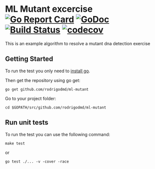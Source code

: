 # ML Mutant excercise [![Go Report Card](https://goreportcard.com/badge/github.com/rodrigodmd/ml-mutant)](https://goreportcard.com/report/github.com/rodrigodmd/ml-mutant) [![GoDoc](https://godoc.org/github.com/micro/go-api?status.svg)](https://godoc.org/github.com/rodrigodmd/ml-mutant) [![Build Status](https://travis-ci.org/rodrigodmd/ml-mutant.svg?branch=master)](https://travis-ci.org/rodrigodmd/ml-mutant) [![codecov](https://codecov.io/gh/rodrigodmd/ml-mutant/branch/master/graph/badge.svg)](https://codecov.io/gh/rodrigodmd/ml-mutant)

This is an example algorithm to resolve a mutant dna detection exercise

## Getting Started

To run the test you only need to [install go](https://golang.org/doc/install).

Then get the repository using go get:

    go get github.com/rodrigodmd/ml-mutant

Go to your project folder:

    cd $GOPATH/src/github.com/rodrigodmd/ml-mutant

## Run unit tests

To run the test you can use the following command:
```
make test
```
or

```
go test ./... -v -cover -race
```
